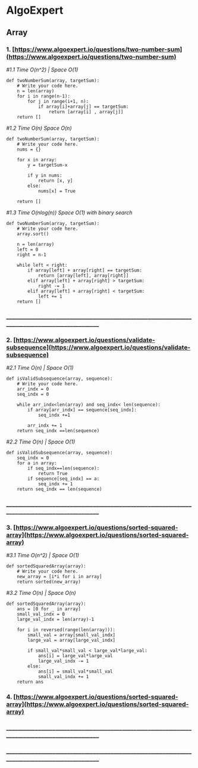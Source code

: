 # AlgoExpert
## Array
### 1. [https://www.algoexpert.io/questions/two-number-sum](https://www.algoexpert.io/questions/two-number-sum)


*#1.1 Time O(n^2)  | Space O(1)*
```
def twoNumberSum(array, targetSum):
    # Write your code here.
    n = len(array)
    for i in range(n-1):
        for j in range(i+1, n):
            if array[i]+array[j] == targetSum:
                return [array[i] , array[j]]
    return []
```


*#1.2 Time O(n) Space O(n)*
```
def twoNumberSum(array, targetSum):
    # Write your code here.
    nums = {}

    for x in array:
        y = targetSum-x

        if y in nums:
            return [x, y]
        else:
            nums[x] = True

    return []
```
*#1.3 Time O(nlog(n)) Space O(1) with binary search*
```
def twoNumberSum(array, targetSum):
    # Write your code here.
    array.sort()

    n = len(array)
    left = 0
    right = n-1

    while left < right:
        if array[left] + array[right] == targetSum:
            return [array[left], array[right]]
        elif array[left] + array[right] > targetSum:
            right -= 1 
        elif array[left] + array[right] < targetSum:
            left += 1 
    return []

```
### ________________________________________________________________________________________________
    

### 2. [https://www.algoexpert.io/questions/validate-subsequence](https://www.algoexpert.io/questions/validate-subsequence)

*#2.1 Time O(n) | Space O(1)*
```
def isValidSubsequence(array, sequence):
    # Write your code here.  
    arr_indx = 0
    seq_indx = 0

    while arr_indx<len(array) and seq_indx< len(sequence):
        if array[arr_indx] == sequence[seq_indx]:
            seq_indx +=1
        
        arr_indx += 1
    return seq_indx ==len(sequence)
```

*#2.2 Time O(n) | Space O(1)*
```
def isValidSubsequence(array, sequence):
    seq_indx = 0
    for a in array:
        if seq_indx==len(sequence):
            return True
        if sequence[seq_indx] == a:
            seq_indx += 1
    return seq_indx == len(sequence)
```

### ________________________________________________________________________________________________

### 3. [https://www.algoexpert.io/questions/sorted-squared-array](https://www.algoexpert.io/questions/sorted-squared-array)

*#3.1 Time O(n^2) | Space O(1)*
```
def sortedSquaredArray(array):
    # Write your code here.
    new_array = [i*i for i in array] 
    return sorted(new_array)

```
*#3.2 Time O(n) | Space O(n)*
```
def sortedSquaredArray(array):
    ans = [0 for _ in array]
    small_val_indx = 0
    large_val_indx = len(array)-1

    for i in reversed(range(len(array))):
        small_val = array[small_val_indx]
        large_val = array[large_val_indx]

        if small_val*small_val < large_val*large_val:
            ans[i] = large_val*large_val
            large_val_indx -= 1
        else:
            ans[i] = small_val*small_val
            small_val_indx += 1
    return ans

```
### 4. [https://www.algoexpert.io/questions/sorted-squared-array](https://www.algoexpert.io/questions/sorted-squared-array)

### ________________________________________________________________________________________________
### ________________________________________________________________________________________________
